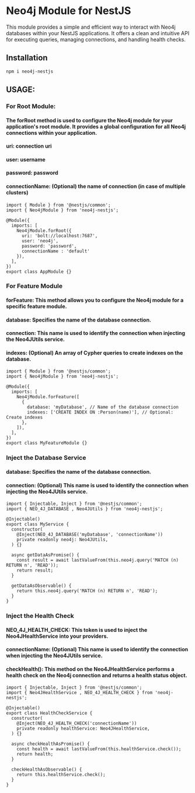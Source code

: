 # Neo4j Module for NestJS

This module provides a simple and efficient way to interact with Neo4j databases within your NestJS applications. It
offers a clean and intuitive API for executing queries, managing connections, and handling health checks.

## Installation

```bash
npm i neo4j-nestjs
```

## USAGE:

### For Root Module:

#### The forRoot method is used to configure the Neo4j module for your application's root module. It provides a global configuration for all Neo4j connections within your application.

#### uri: connection uri

#### user: username

#### password: password

#### connectionName: (Optional) the name of connection (in case of multiple clusters)

```
import { Module } from '@nestjs/common';
import { Neo4jModule } from 'neo4j-nestjs';

@Module({
  imports: [
    Neo4jModule.forRoot({
      uri: 'bolt://localhost:7687',
      user: 'neo4j',
      password: 'password',
      connectionName : 'default'
    }),
  ],
})
export class AppModule {}
```

### For Feature Module

#### forFeature: This method allows you to configure the Neo4j module for a specific feature module.

#### database: Specifies the name of the database connection.

#### connection: This name is used to identify the connection when injecting the Neo4JUtils service.

#### indexes: (Optional) An array of Cypher queries to create indexes on the database.

```
import { Module } from '@nestjs/common';
import { Neo4jModule } from 'neo4j-nestjs';

@Module({
  imports: [
    Neo4jModule.forFeature([
      {
        database: 'myDatabase', // Name of the database connection
        indexes: ['CREATE INDEX ON :Person(name)'], // Optional: Create indexes
      },
    ]),
  ],
})
export class MyFeatureModule {}

```

### Inject the Database Service

#### database: Specifies the name of the database connection.

#### connection: (Optional) This name is used to identify the connection when injecting the Neo4JUtils service.

```
import { Injectable, Inject } from '@nestjs/common';
import { NEO_4J_DATABASE , Neo4JUtils } from 'neo4j-nestjs';

@Injectable()
export class MyService {
  constructor(
    @Inject(NEO_4J_DATABASE('myDatabase', 'connectionName'))
    private readonly neo4j: Neo4JUtils,
  ) {}

  async getDataAsPromise() {
    const result = await lastValueFrom(this.neo4j.query('MATCH (n) RETURN n', 'READ'));
    return result;
  }
  
  getDataAsObservable() {
    return this.neo4j.query('MATCH (n) RETURN n', 'READ');
  }
}
```

### Inject the Health Check

#### NEO_4J_HEALTH_CHECK: This token is used to inject the Neo4JHealthService into your providers.

#### connectionName: (Optional) This name is used to identify the connection when injecting the Neo4JUtils service.

#### checkHealth(): This method on the Neo4JHealthService performs a health check on the Neo4j connection and returns a health status object.

```
import { Injectable, Inject } from '@nestjs/common';
import { Neo4JHealthService , NEO_4J_HEALTH_CHECK } from 'neo4j-nestjs';

@Injectable()
export class HealthCheckService {
  constructor(
    @Inject(NEO_4J_HEALTH_CHECK('connectionName'))
    private readonly healthService: Neo4JHealthService,
  ) {}

  async checkHealthAsPromise() {
    const health = await lastValueFrom(this.healthService.check());
    return health;
  }
  
  checkHealthAsObservable() {
    return this.healthService.check();
  }
}
```